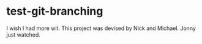 # test-git-branching

I wish I had more wit.
This project was devised by Nick and Michael. Jonny just watched.

